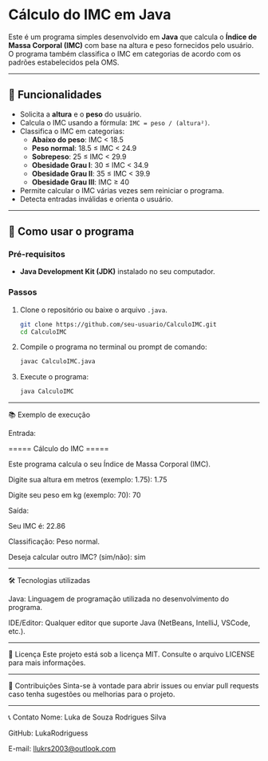 # Cálculo do IMC em Java

Este é um programa simples desenvolvido em **Java** que calcula o **Índice de Massa Corporal (IMC)** com base na altura e peso fornecidos pelo usuário. O programa também classifica o IMC em categorias de acordo com os padrões estabelecidos pela OMS.

---

## 📝 Funcionalidades

- Solicita a **altura** e o **peso** do usuário.
- Calcula o IMC usando a fórmula: `IMC = peso / (altura²)`.
- Classifica o IMC em categorias:
  - **Abaixo do peso**: IMC < 18.5
  - **Peso normal**: 18.5 ≤ IMC < 24.9
  - **Sobrepeso**: 25 ≤ IMC < 29.9
  - **Obesidade Grau I**: 30 ≤ IMC < 34.9
  - **Obesidade Grau II**: 35 ≤ IMC < 39.9
  - **Obesidade Grau III**: IMC ≥ 40
- Permite calcular o IMC várias vezes sem reiniciar o programa.
- Detecta entradas inválidas e orienta o usuário.

---

## 🚀 Como usar o programa

### Pré-requisitos
- **Java Development Kit (JDK)** instalado no seu computador.

### Passos
1. Clone o repositório ou baixe o arquivo `.java`.
   ```bash
   git clone https://github.com/seu-usuario/CalculoIMC.git
   cd CalculoIMC
2. Compile o programa no terminal ou prompt de comando:
     ```bash
   javac CalculoIMC.java

4. Execute o programa:
   ```bash
   java CalculoIMC

---

📚 Exemplo de execução

Entrada:


===== Cálculo do IMC =====

Este programa calcula o seu Índice de Massa Corporal (IMC).

Digite sua altura em metros (exemplo: 1.75): 1.75

Digite seu peso em kg (exemplo: 70): 70


Saída:

Seu IMC é: 22.86

Classificação: Peso normal.

Deseja calcular outro IMC? (sim/não): sim

---

🛠️ Tecnologias utilizadas

Java: Linguagem de programação utilizada no desenvolvimento do programa.

IDE/Editor: Qualquer editor que suporte Java (NetBeans, IntelliJ, VSCode, etc.).

---

📄 Licença
Este projeto está sob a licença MIT. Consulte o arquivo LICENSE para mais informações.

---

🤝 Contribuições
Sinta-se à vontade para abrir issues ou enviar pull requests caso tenha sugestões ou melhorias para o projeto.

---

📞 Contato
Nome: Luka de Souza Rodrigues Silva

GitHub: LukaRodriguess

E-mail: llukrs2003@outlook.com

